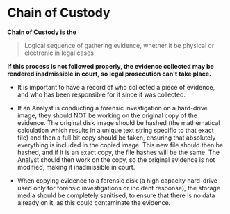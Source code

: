 # Chain of Custody

**Chain of Custody is the**
> Logical sequence of gathering evidence, whether it be physical or electronic in legal cases

**If this process is not followed properly, the evidence collected may be rendered inadmissible in court, so legal prosecution can\'t take place.**

- It is important to have a record of who collected a piece of evidence, and who has been responsible for it since it was collected.

- If an Analyst is conducting a forensic investigation on a hard-drive image, they should NOT be working on the original copy of the evidence. The original disk image should be hashed (the mathematical calculation which results in a unique text string specific to that exact file) and then a full bit copy should be taken, ensuring that absolutely everything is included in the copied image. This new file should then be hashed, and if it is an exact copy, the file hashes will be the same. The Analyst should then work on the copy, so the original evidence is not modified, making it inadmissible in court.

- When copying evidence to a forensic disk (a high capacity hard-drive used only for forensic investigations or incident response), the storage media should be completely sanitised, to ensure that there is no data already on it, as this could contaminate the evidence.